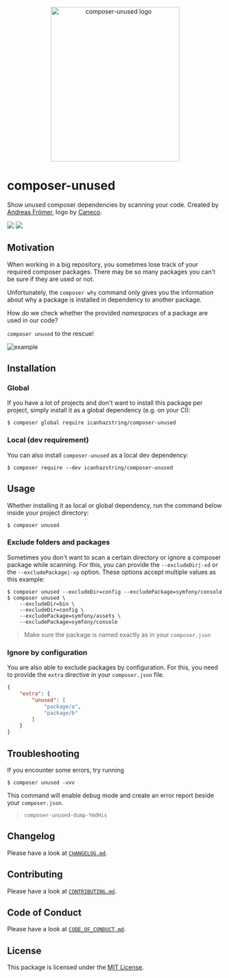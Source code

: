 <p align="center">
    <img src="https://raw.githubusercontent.com/icanhazstring/composer-unused/master/art/logo" width="300" height="360" alt="composer-unused logo">
</p>

# composer-unused
Show unused composer dependencies by scanning your code. Created by [Andreas Frömer](https://twitter.com/icanhazstring), logo by [Caneco](https://twitter.com/caneco).

[![](https://img.shields.io/travis/com/icanhazstring/composer-unused.svg?style=flat-square)](https://travis-ci.org/icanhazstring/composer-unused)
[![](https://img.shields.io/github/tag-date/icanhazstring/composer-unused.svg?label=version&style=flat-square)](https://github.com/icanhazstring/composer-unused/releases/latest)

## Motivation

When working in a big repository, you sometimes lose track of your required composer
packages. There may be so many packages you can't be sure if they are used or not.

Unfortunately, the `composer why` command only gives you the information about why
a package is installed in dependency to another package.

How do we check whether the provided *namespaces* of a package are used in our code?

`composer unused` to the rescue!

![example](https://i.imgur.com/aTLwpgL.gif)

## Installation

### Global
If you have a lot of projects and don't want to install this package per project, simply install it
as a global dependency (e.g. on your CI):

    $ composer global require icanhazstring/composer-unused


### Local (dev requirement)
You can also install `composer-unused` as a local dev dependency:

    $ composer require --dev icanhazstring/composer-unused

## Usage

Whether installing it as local or global dependency, run the command below inside your project directory:

    $ composer unused


### Exclude folders and packages
Sometimes you don't want to scan a certain directory or ignore a composer package while scanning.
For this, you can provide the `--excludeDir|-xd` or the `--excludePackage|-xp` option.
These options accept multiple values as this example:

    $ composer unused --excludeDir=config --excludePackage=symfony/console
    $ composer unused \
        --excludeDir=bin \
        --excludeDir=config \
        --excludePackage=symfony/assets \
        --excludePackage=symfony/console

> Make sure the package is named exactly as in your `composer.json`

### Ignore by configuration
You are also able to exclude packages by configuration. For this, you need to provide the `extra`
directive in your `composer.json` file.

```json
{
    "extra": {
        "unused": [
            "package/a",
            "package/b"
        ]
    }
}
```

## Troubleshooting
If you encounter some errors, try running

    $ composer unused -vvv


This command will enable debug mode and create an error report beside your `composer.json`.
> `composer-unused-dump-YmdHis`

## Changelog

Please have a look at [`CHANGELOG.md`](CHANGELOG.md).

## Contributing

Please have a look at [`CONTRIBUTING.md`](CONTRIBUTING.md).

## Code of Conduct

Please have a look at [`CODE_OF_CONDUCT.md`](CODE_OF_CONDUCT.md).

## License

This package is licensed under the [MIT License](LICENSE).
